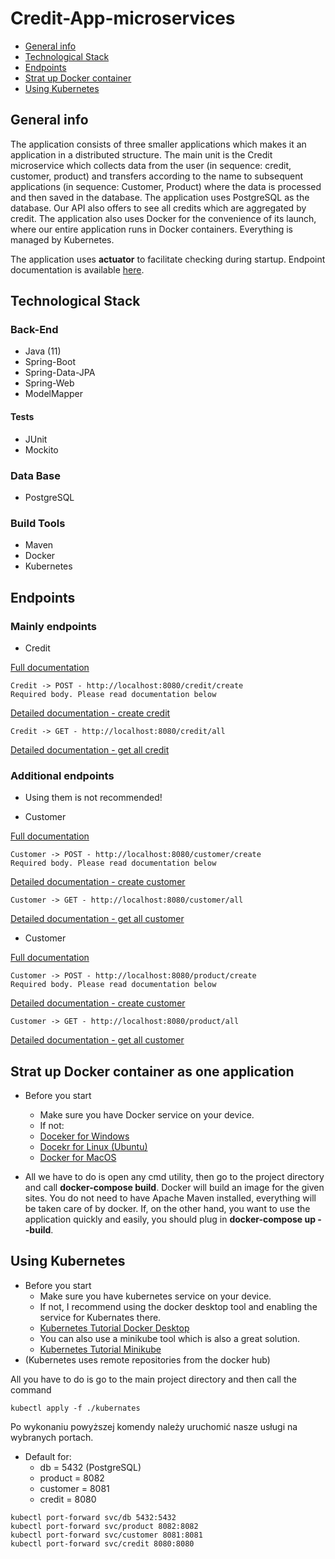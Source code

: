 # Credit-App-microservices
* [General info](#general-info)
* [Technological Stack](#technological-stack)
* [Endpoints](#endpoints)
* [Strat up Docker container](#strat-up-docker-container-as-one-application)
* [Using Kubernetes](#using-kubernetes)

## General info
The application consists of three smaller applications which makes it an application in a distributed structure.
The main unit is the Credit microservice which collects data from the user (in sequence: credit, customer, product) and
transfers according to the name to subsequent applications (in sequence: Customer, Product) where the data is processed and then saved in the database.
The application uses PostgreSQL as the database. Our API also offers to see all credits which are aggregated by credit.
The application also uses Docker for the convenience of its launch, where our entire application runs in Docker containers.
Everything is managed by Kubernetes.

The application uses <b>actuator</b> to facilitate checking during startup.
Endpoint documentation is available [here](https://docs.spring.io/spring-boot/docs/current/reference/html/production-ready-features.html).

## Technological Stack
### Back-End
* Java (11)
* Spring-Boot
* Spring-Data-JPA
* Spring-Web
* ModelMapper
#### Tests
* JUnit
* Mockito
### Data Base
* PostgreSQL
### Build Tools
* Maven
* Docker
* Kubernetes

## Endpoints

### Mainly endpoints

* Credit

[Full documentation](https://github.com/Kamil-java/credit-app-microservices/tree/master/credit/documentation/endpoints)

```
Credit -> POST - http://localhost:8080/credit/create
Required body. Please read documentation below
```
[Detailed documentation - create credit](https://github.com/Kamil-java/credit-app-microservices/tree/master/credit/documentation/endpoints/create-credit)

```
Credit -> GET - http://localhost:8080/credit/all 
```
[Detailed documentation - get all credit](https://github.com/Kamil-java/credit-app-microservices/tree/master/credit/documentation/endpoints/get-all-credit-with-details)

### Additional endpoints

* Using them is not recommended!

* Customer

[Full documentation](https://github.com/Kamil-java/credit-app-microservices/tree/master/customer/documentation/endpoints)

```
Customer -> POST - http://localhost:8080/customer/create 
Required body. Please read documentation below
```
[Detailed documentation - create customer](https://github.com/Kamil-java/credit-app-microservices/tree/master/customer/documentation/endpoints/customer-save)

```
Customer -> GET - http://localhost:8080/customer/all 
```
[Detailed documentation - get all customer](https://github.com/Kamil-java/credit-app-microservices/tree/master/customer/documentation/endpoints/get-list-of-customer)

* Customer

[Full documentation](https://github.com/Kamil-java/credit-app-microservices/tree/master/product/documentation/endpoints)

```
Customer -> POST - http://localhost:8080/product/create 
Required body. Please read documentation below
```
[Detailed documentation - create customer](https://github.com/Kamil-java/credit-app-microservices/tree/master/product/documentation/endpoints/create-product)

```
Customer -> GET - http://localhost:8080/product/all 
```
[Detailed documentation - get all customer](https://github.com/Kamil-java/credit-app-microservices/tree/master/product/documentation/endpoints/get-list-of-products)

## Strat up Docker container as one application

* Before you start
  - Make sure you have Docker service on your device.
  - If not:
   * [Doceker for Windows](https://docs.docker.com/docker-for-windows/install/)
   * [Docekr for Linux (Ubuntu)](https://docs.docker.com/engine/install/ubuntu/)
   * [Docker for MacOS](https://docs.docker.com/docker-for-mac/install/)

* All we have to do is open any cmd utility, then go to the project directory and call <b>docker-compose build</b>. Docker will build an image for the given sites. You do not need to have Apache Maven installed, everything will be taken care of by docker. If, on the other hand, you want to use the application quickly and easily, you should plug in <b>docker-compose up --build</b>.

## Using Kubernetes

* Before you start
  - Make sure you have kubernetes service on your device.
  - If not, I recommend using the docker desktop tool and enabling the service for Kubernates there.
  - [Kubernetes Tutorial Docker Desktop](https://docs.docker.com/docker-for-windows/#kubernetes)  
  - You can also use a minikube tool which is also a great solution.
  - [Kubernetes Tutorial Minikube](https://minikube.sigs.k8s.io/docs/start/)
* (Kubernetes uses remote repositories from the docker hub)

All you have to do is go to the main project directory and then call the command
```
kubectl apply -f ./kubernates
```
Po wykonaniu powyższej komendy należy uruchomić nasze usługi na wybranych portach.
  - Default for:
      * db = 5432 (PostgreSQL)
      * product = 8082
      * customer = 8081
      * credit = 8080
```
kubectl port-forward svc/db 5432:5432
kubectl port-forward svc/product 8082:8082
kubectl port-forward svc/customer 8081:8081
kubectl port-forward svc/credit 8080:8080
```
